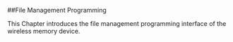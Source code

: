 ##File Management Programming

This Chapter introduces the file management programming interface of the wireless memory device.
